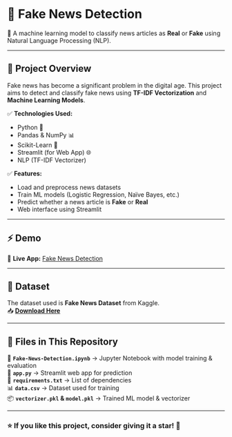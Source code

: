 # 📌 Fake News Detection

🚀 A machine learning model to classify news articles as **Real** or **Fake** using Natural Language Processing (NLP).

---

## 📂 Project Overview
Fake news has become a significant problem in the digital age. This project aims to detect and classify fake news using **TF-IDF Vectorization** and **Machine Learning Models**.

✅ **Technologies Used:**
- Python 🐍  
- Pandas & NumPy 📊  
- Scikit-Learn 🤖  
- Streamlit (for Web App) 🌐  
- NLP (TF-IDF Vectorizer)  

✅ **Features:**
- Load and preprocess news datasets  
- Train ML models (Logistic Regression, Naïve Bayes, etc.)  
- Predict whether a news article is **Fake** or **Real**  
- Web interface using Streamlit  

---

## ⚡ Demo
🔗 **Live App:** [Fake News Detection]()

---


## 📝 Dataset
The dataset used is **Fake News Dataset** from Kaggle.  
📥 **[Download Here](https://www.kaggle.com/clmentbisaillon/fake-and-real-news-dataset)**

---

## 📌 Files in This Repository
📜 **`Fake-News-Detection.ipynb`** → Jupyter Notebook with model training & evaluation  
📂 **`app.py`** → Streamlit web app for prediction  
📄 **`requirements.txt`** → List of dependencies  
📊 **`data.csv`** → Dataset used for training  
📦 **`vectorizer.pkl` & `model.pkl`** → Trained ML model & vectorizer  

---


### ⭐ If you like this project, consider giving it a star! 🌟

